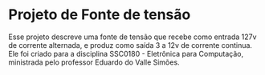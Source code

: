 # Projeto de Fonte de tensão
Esse projeto descreve uma fonte de tensão que recebe como entrada 127v de corrente alternada, e produz como saída 3 a 12v de corrente continua. Ele foi criado para a disciplina SSC0180 - Eletrônica para Computação, ministrada pelo professor Eduardo do Valle Simões.
